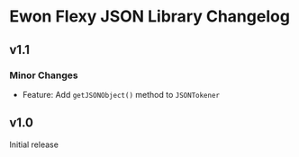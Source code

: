 # Ewon Flexy JSON Library Changelog

## v1.1
### Minor Changes
- Feature: Add `getJSONObject()` method to `JSONTokener`

## v1.0
Initial release